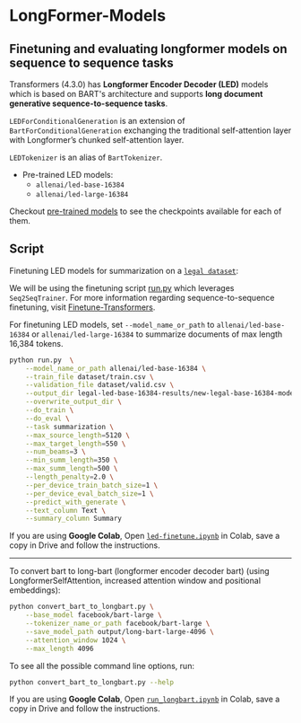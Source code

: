 # LongFormer-Models

## Finetuning and evaluating longformer models on sequence to sequence tasks

Transformers (4.3.0) has  **Longformer Encoder Decoder (LED)** models which is based on BART's architecture and supports **long document generative sequence-to-sequence tasks**.

```LEDForConditionalGeneration``` is an extension of ```BartForConditionalGeneration``` exchanging the traditional self-attention layer with Longformer’s chunked self-attention layer. 

```LEDTokenizer``` is an alias of ```BartTokenizer```. 

* Pre-trained LED models: 
    * ```allenai/led-base-16384```
    * ```allenai/led-large-16384```

Checkout [pre-trained models](https://huggingface.co/models) to see the checkpoints available for each of them.

## Script

Finetuning LED models for summarization on a [`legal dataset`](https://github.com/nsi319/LongFormer-Models/blob/main/dataset/2018_final.csv):


We will be using the finetuning script [run.py](https://github.com/nsi319/Finetune-Transformers/blob/main/run.py) which leverages ```Seq2SeqTrainer```. For more information regarding sequence-to-sequence finetuning, visit [Finetune-Transformers](https://github.com/nsi319/Finetune-Transformers). 

For finetuning LED models, set ```--model_name_or_path``` to ```allenai/led-base-16384``` or ```allenai/led-large-16384``` to summarize documents of max length 16,384 tokens.

```bash
python run.py  \
    --model_name_or_path allenai/led-base-16384 \
    --train_file dataset/train.csv \
    --validation_file dataset/valid.csv \
    --output_dir legal-led-base-16384-results/new-legal-base-16384-model \
    --overwrite_output_dir \
    --do_train \
    --do_eval \
    --task summarization \
    --max_source_length=5120 \
    --max_target_length=550 \
    --num_beams=3 \
    --min_summ_length=350 \
    --max_summ_length=500 \
    --length_penalty=2.0 \
    --per_device_train_batch_size=1 \
    --per_device_eval_batch_size=1 \
    --predict_with_generate \
    --text_column Text \
    --summary_column Summary 
```

If you are using **Google Colab**, Open [`led-finetune.ipynb`](https://github.com/nsi319/LongFormer-Models/blob/main/led_finetune.ipynb) in Colab, save a copy in Drive and follow the instructions. 

***

To convert bart to long-bart (longformer encoder decoder bart) (using LongformerSelfAttention, increased attention window and positional embeddings):

```bash
python convert_bart_to_longbart.py \
    --base_model facebook/bart-large \
    --tokenizer_name_or_path facebook/bart-large \
    --save_model_path output/long-bart-large-4096 \
    --attention_window 1024 \
    --max_length 4096 
```
To see all the possible command line options, run:

```bash
python convert_bart_to_longbart.py --help
```
If you are using **Google Colab**, Open [`run_longbart.ipynb`](https://github.com/nsi319/LongFormer-Models/blob/main/run_longbart.ipynb) in Colab, save a copy in Drive and follow the instructions.
